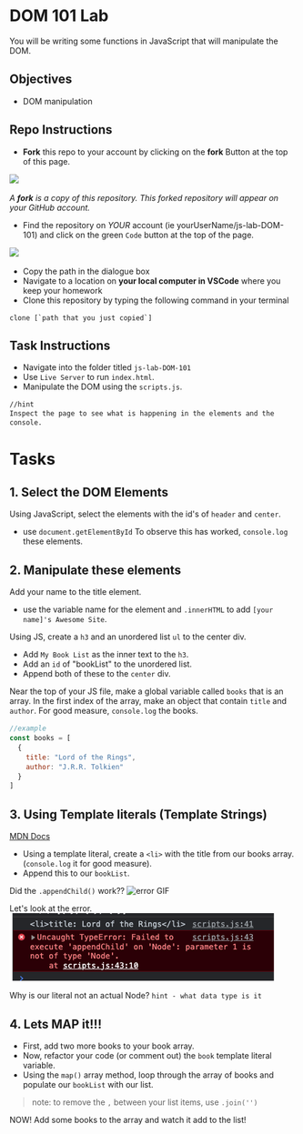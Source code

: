 # DOM 101 Lab

You will be writing some functions in JavaScript that will manipulate the DOM.

## Objectives 

- DOM manipulation
## Repo Instructions

- **Fork** this repo to your account by clicking on the **fork** Button at the top of this page. 

![](https://upload.wikimedia.org/wikipedia/commons/3/38/GitHub_Fork_Button.png)

*A **fork** is a copy of this repository. This forked repository will appear on your GitHub account.*

- Find the repository on *YOUR* account (ie yourUserName/js-lab-DOM-101) and click on the green `Code` button at the top of the page.

![](./images/githubCodeButton.png)

- Copy the path in the dialogue box
- Navigate to a location on **your local computer in VSCode** where you keep your homework 
- Clone this repository by typing the following command in your terminal

```
clone [`path that you just copied`]
```

## Task Instructions

- Navigate into the folder titled `js-lab-DOM-101`
- Use `Live Server` to run `index.html`.
- Manipulate the DOM using the `scripts.js`.
```
//hint
Inspect the page to see what is happening in the elements and the console.
```


# Tasks
## 1. Select the DOM Elements
Using JavaScript, select the elements with the id's of `header` and `center`.
- use `document.getElementById`
To observe this has worked, `console.log` these elements.

## 2. Manipulate these elements

Add your name to the title element.
 - use the variable name for the element and `.innerHTML` to add `[your name]'s Awesome Site`.

Using JS, create a `h3` and an unordered list `ul` to the center div.
- Add `My Book List` as the inner text to the `h3`.
- Add an `id` of "bookList" to the unordered list.
- Append both of these to the `center` div.

Near the top of your JS file, make a global variable called `books` that is an array.  In the first index of  the array, make an object that contain `title` and `author`.  For good measure, `console.log` the books.


```js
//example
const books = [
  {
    title: "Lord of the Rings",
    author: "J.R.R. Tolkien"
  }
]
```

## 3. Using Template literals (Template Strings)

[MDN Docs](https://developer.mozilla.org/en-US/docs/Web/JavaScript/Reference/Template_literals)

- Using a template literal, create a `<li>` with the title from our books array. (`console.log` it for good measure).
- Append this to our `bookList`.

Did the `.appendChild()` work??
![error GIF](https://media.giphy.com/media/8L0Pky6C83SzkzU55a/giphy.gif)

Let's look at the error.
![console error](./images/error.png)

Why is our literal not an actual Node?
`hint - what data type is it`

## 4. Lets MAP it!!!

 - First, add two more books to your book array.
 - Now, refactor your code (or comment out) the `book` template literal variable.
 - Using the `map()` array method, loop through the array of books and populate our `bookList` with our list.
 > note: to remove the `,` between your list items, use `.join('')`

NOW! Add some books to the array and watch it add to the list!
